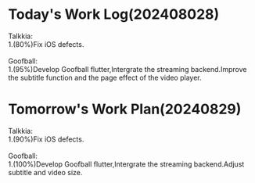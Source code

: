 # Today's Work Log(202408028)
Talkkia:\
1.(80%)Fix iOS defects.\
<br/>
Goofball:\
1.(95%)Develop Goofball flutter,Intergrate the streaming backend.Improve the subtitle function and the page effect of the video player.
# Tomorrow's Work Plan(20240829)
Talkkia:\
1.(90%)Fix iOS defects.\
<br/>
Goofball:\
1.(100%)Develop Goofball flutter,Intergrate the streaming backend.Adjust subtitle and video size.